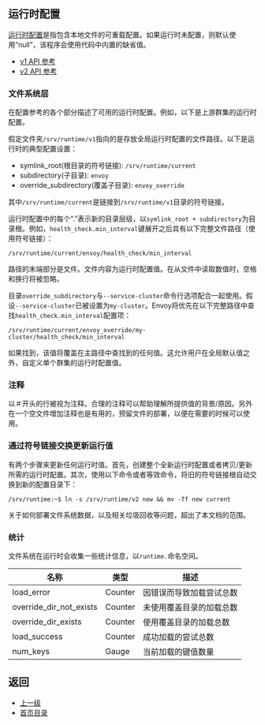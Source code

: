 ## 运行时配置

[运行时配置](../Introduction/Architectureoverview/Runtimeconfiguration.md)是指包含本地文件的可重载配置。如果运行时未配置，则默认使用“null”，该程序会使用代码中内置的缺省值。

- [v1 API 参考](../v1APIreference/Runtime.md)
- [v2 API 参考](../v2APIreference/Bootstrap.md)

### 文件系统层
在配置参考的各个部分描述了可用的运行时配置。例如，以下是上游群集的运行时配置。

假定文件夹`/srv/runtime/v1`指向的是存放全局运行时配置的文件路径。以下是运行时的典型配置设置：
- symlink_root(根目录的符号链接): `/srv/runtime/current` 
- subdirectory(子目录): `envoy` 
- override_subdirectory(覆盖子目录): `envoy_override` 

其中`/srv/runtime/current`是链接到`/srv/runtime/v1`目录的符号链接。

运行时配置中的每个“.”表示新的目录层级，以`symlink_root + subdirectory`为目录根。例如，`health_check.min_interval`键展开之后具有以下完整文件路径（使用符号链接）：

```
/srv/runtime/current/envoy/health_check/min_interval
```

路径的末端部分是文件。文件内容为运行时配置值。在从文件中读取数值时，空格和换行将被忽略。

目录`override_subdirectory`与`--service-cluster`命令行选项配合一起使用。假设`--service-cluster`已被设置为`my-cluster`。Envoy将优先在以下完整路径中查找`health_check.min_interval`配置项：

```
/srv/runtime/current/envoy_override/my-cluster/health_check/min_interval
```

如果找到，该值将覆盖在主路径中查找到的任何值。这允许用户在全局默认值之外，自定义单个群集的运行时配置值。

### 注释
以＃开头的行被视为注释。合理的注释可以帮助理解所提供值的背景/原因。另外在一个空文件增加注释也是有用的，预留文件的部署，以便在需要的时候可以使用。

### 通过符号链接交换更新运行值
有两个步骤来更新任何运行时值。首先，创建整个全新运行时配置或者拷贝/更新所需的运行时配置。其次，使用以下命令或者等效命令，将旧的符号链接根自动交换到新的配置目录下：

```
/srv/runtime:~$ ln -s /srv/runtime/v2 new && mv -Tf new current
```

关于如何部署文件系统数据，以及相关垃圾回收等问题，超出了本文档的范围。

### 统计
文件系统在运行时会收集一些统计信息，以`runtime.`命名空间。

|	名称	|	类型	|	描述	|
|	 -----------------------	|	 -----------------------	|	 -----------------------	|
|	load_error	|	Counter	|	因错误而导致加载尝试总数	|
|	override_dir_not_exists	|	Counter	|	未使用覆盖目录的加载总数	|
|	override_dir_exists	|	Counter	|	使用覆盖目录的加载总数	|
|	load_success	|	Counter	|	成功加载的尝试总数	|
|	num_keys	|	Gauge	|	当前加载的键值数量	|



## 返回
- [上一级](../Configurationreference.md)
- [首页目录](../README.md)
